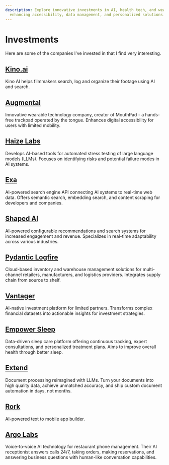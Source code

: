 ```yaml
---
description: Explore innovative investments in AI, health tech, and wearable technology,
  enhancing accessibility, data management, and personalized solutions.
---
```


# Investments

Here are some of the companies I've invested in that I find very interesting.

## [Kino.ai](https://kino.ai/)

Kino AI helps filmmakers search, log and organize their footage using AI and search.

## [Augmental](https://www.augmental.tech/)

Innovative wearable technology company, creator of MouthPad - a hands-free trackpad operated by the tongue. Enhances digital accessibility for users with limited mobility.

## [Haize Labs](https://haizelabs.com/)

Develops AI-based tools for automated stress testing of large language models (LLMs). Focuses on identifying risks and potential failure modes in AI systems.

## [Exa](https://exa.ai/)

AI-powered search engine API connecting AI systems to real-time web data. Offers semantic search, embedding search, and content scraping for developers and companies.

## [Shaped AI](https://www.shaped.ai/)

AI-powered configurable recommendations and search systems for increased engagement and revenue. Specializes in real-time adaptability across various industries.

## [Pydantic Logfire](https://logfire.pydantic.dev/)

Cloud-based inventory and warehouse management solutions for multi-channel retailers, manufacturers, and logistics providers. Integrates supply chain from source to shelf.

## [Vantager](https://www.vantager.co/)

AI-native investment platform for limited partners. Transforms complex financial datasets into actionable insights for investment strategies.

## [Empower Sleep](https://www.empowersleep.com/)

Data-driven sleep care platform offering continuous tracking, expert consultations, and personalized treatment plans. Aims to improve overall health through better sleep.

## [Extend](https://www.extend.app/)

Document processing reimagined with LLMs. Turn your documents into high quality data, achieve unmatched accuracy, and ship custom document automation in days, not months.

## [Rork](https://rork.app/)

AI-powered text to mobile app builder.

## [Argo Labs](https://www.argolabs.ai/)

Voice-to-voice AI technology for restaurant phone management. Their AI receptionist answers calls 24/7, taking orders, making reservations, and answering business questions with human-like conversation capabilities.
